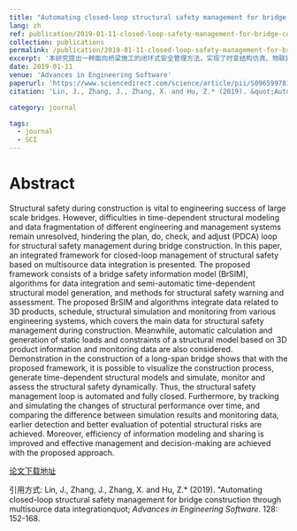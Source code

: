 ```yaml
---
title: "Automating closed-loop structural safety management for bridge construction through multisource data integration"
lang: zh
ref: publication/2019-01-11-closed-loop-safety-management-for-bridge-construction
collection: publications
permalink: /publication/2019-01-11-closed-loop-safety-management-for-bridge-construction
excerpt: '本研究提出一种面向桥梁施工的闭环式安全管理方法，实现了时变结构仿真、物联网监测与施工过程控制的集成，可根据监测数据与BIM模型动态生成整体结构或关键节点的有限元模型，用于分析'
date: 2019-01-11
venue: 'Advances in Engineering Software'
paperurl: 'https://www.sciencedirect.com/science/article/pii/S0965997818306689'
citation: 'Lin, J., Zhang, J., Zhang, X. and Hu, Z.* (2019). &quot;Automating closed-loop structural safety management for bridge construction through multisource data integration&quot; <i>Advances in Engineering Software</i>. 128: 152-168.'

category: journal

tags: 
  - journal
  - SCI
---
```



Abstract
====

Structural safety during construction is vital to engineering success of large scale bridges. However, difficulties in time-dependent structural modeling and data fragmentation of different engineering and management systems remain unresolved, hindering the plan, do, check, and adjust (PDCA) loop for structural safety management during bridge construction. In this paper, an integrated framework for closed-loop management of structural safety based on multisource data integration is presented. The proposed framework consists of a bridge safety information model (BrSIM), algorithms for data integration and semi-automatic time-dependent structural model generation, and methods for structural safety warning and assessment. The proposed BrSIM and algorithms integrate data related to 3D products, schedule, structural simulation and monitoring from various engineering systems, which covers the main data for structural safety management during construction. Meanwhile, automatic calculation and generation of static loads and constraints of a structural model based on 3D product information and monitoring data are also considered. Demonstration in the construction of a long-span bridge shows that with the proposed framework, it is possible to visualize the construction process, generate time-dependent structural models and simulate, monitor and assess the structural safety dynamically. Thus, the structural safety management loop is automated and fully closed. Furthermore, by tracking and simulating the changes of structural performance over time, and comparing the difference between simulation results and monitoring data, earlier detection and better evaluation of potential structural risks are achieved. Moreover, efficiency of information modeling and sharing is improved and effective management and decision-making are achieved with the proposed approach.

[论文下载地址](https://www.sciencedirect.com/science/article/pii/S0965997818306689)

引用方式: Lin, J., Zhang, J., Zhang, X. and Hu, Z.* (2019). &quot;Automating closed-loop structural safety management for bridge construction through multisource data integrationquot; <i>Advances in Engineering Software</i>. 128: 152-168.